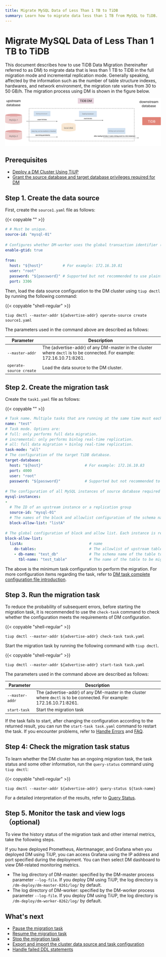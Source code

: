 ```yaml
---
title: Migrate MySQL Data of Less Than 1 TB to TiDB
summary: Learn how to migrate data less than 1 TB from MySQL to TiDB.
---
```


# Migrate MySQL Data of Less Than 1 TB to TiDB

This document describes how to use TiDB Data Migration (hereinafter referred to as DM) to migrate data that is less than 1 TB to TiDB in the full migration mode and incremental replication mode. Generally speaking, affected by the information such as the number of table structure indexes, hardwares, and network environment, the migration rate varies from 30 to 50 GB/h. The migration process using DM is shown in the figure below.

![dm](/media/dm/migrate-with-dm.png)

## Prerequisites

- [Deploy a DM Cluster Using TiUP](https://docs.pingcap.com/tidb-data-migration/stable/deploy-a-dm-cluster-using-tiup)
- [Grant the source database and target database privileges required for DM](https://docs.pingcap.com/tidb-data-migration/stable/dm-worker-intro)

## Step 1. Create the data source

First, create the `source1.yaml` file as follows:

{{< copyable "" >}}

```yaml
# # Must be unique.
source-id: "mysql-01"

# Configures whether DM-worker uses the global transaction identifier (GTID) to pull binlogs. To enable this mode, the upstream MySQL must have enabled GTID. If the upstream MySQL has automatic source-replica switching, GTID mode is required.
enable-gtid: true

from:
  host: "${host}"         # For example: 172.16.10.81
  user: "root"
  password: "${password}" # Supported but not recommended to use plaintext password. It is recommended to use dmctl encrypt to encrypt the plaintext password before using it.
  port: 3306
```

Then, load the data source configuration to the DM cluster using `tiup dmctl` by running the following command:

{{< copyable "shell-regular" >}}

```shell
tiup dmctl --master-addr ${advertise-addr} operate-source create source1.yaml
```

The parameters used in the command above are described as follows:

|Parameter           |Description|
|-              |-|
|`--master-addr`  |The {advertise-addr} of any DM-master in the cluster where `dmctl` is to be connected. For example: 172.16.10.71:8261.
|`operate-source create`|Load the data source to the DM cluster.|

## Step 2. Create the migration task

Create the `task1.yaml` file as follows:

{{< copyable "" >}}

```yaml
# Task name. Multiple tasks that are running at the same time must each have a unique name.
name: "test"
# Task mode. Options are:
# full: only performs full data migration.
# incremental: only performs binlog real-time replication.
# all: full data migration + binlog real-time replication.
task-mode: "all"
# The configuration of the target TiDB database.
target-database:
  host: "${host}"                   # For example: 172.16.10.83
  port: 4000
  user: "root"
  password: "${password}"           # Supported but not recommended to use plaintext password. It is recommended to use `dmctl encrypt` to encrypt the plaintext password before using it.

# The configuration of all MySQL instances of source database required for the current migration task.
mysql-instances:
-
  # The ID of an upstream instance or a replication group
  source-id: "mysql-01"
  # The names of the block and allowlist configuration of the schema name or table name that is to be migrated. These names are used reference the global configuration of the block and allowlist. For the global configuration, refer to the `block-allow-list` configuration below.
  block-allow-list: "listA"

# The global configuration of block and allow list. Each instance is referenced by a configuration item name.
block-allow-list:
  listA:                              # name
    do-tables:                        # The allowlist of upstream tables that need to be migrated.
    - db-name: "test_db"              # The schema name of the table to be migrated.
      tbl-name: "test_table"          # The name of the table to be migrated.

```

The above is the minimum task configuration to perform the migration. For more configuration items regarding the task, refer to [DM task complete configuration file introduction](https://docs.pingcap.com/zh/tidb-data-migration/stable/task-configuration-file-full/).

## Step 3. Run the migration task

To reduce the probability of subsequent errors, before starting the migration task, it is recommended to use the `check-task` command to check whether the configuration meets the requirements of DM configuration.

{{< copyable "shell-regular" >}}

```shell
tiup dmctl --master-addr ${advertise-addr} check-task task.yaml
```

Start the migration task by running the following command with `tiup dmctl`.

{{< copyable "shell-regular" >}}

```shell
tiup dmctl --master-addr ${advertise-addr} start-task task.yaml
```

The parameters used in the command above are described as follows:

|Parameter|Description|
|-|-|
|`--master-addr`|The {advertise-addr} of any DM-master in the cluster where `dmctl` is to be connected. For example: 172.16.10.71:8261.
|`start-task`|Start the migration task|

If the task fails to start, after changing the configuration according to the returned result, you can run the `start-task task.yaml` command to restart the task. If you encounter problems, refer to [Handle Errors](https://docs.pingcap.com/tidb-data-migration/stable/error-handling/) and [FAQ](https://docs.pingcap.com/tidb-data-migration/stable/faq).

## Step 4: Check the migration task status

To learn whether the DM cluster has an ongoing migration task, the task status and some other information, run the `query-status` command using `tiup dmctl`:

{{< copyable "shell-regular" >}}

```shell
tiup dmctl --master-addr ${advertise-addr} query-status ${task-name}
```

For a detailed interpretation of the results, refer to [Query Status](https://docs.pingcap.com/tidb-data-migration/stable/query-status).

## Step 5. Monitor the task and view logs （optional)

To view the history status of the migration task and other internal metrics, take the following steps.

If you have deployed Prometheus, Alertmanager, and Grafana when you deployed DM using TiUP, you can access Grafana using the IP address and port specified during the deployment. You can then select DM dashboard to view DM-related monitoring metrics.

- The log directory of DM-master: specified by the DM-master process parameter `--log-file`. If you deploy DM using TiUP, the log directory is `/dm-deploy/dm-master-8261/log/` by default.
- The log directory of DM-worker: specified by the DM-worker process parameter `--log-file`. If you deploy DM using TiUP, the log directory is `/dm-deploy/dm-worker-8262/log/` by default.

## What's next

- [Pause the migration task](https://docs.pingcap.com/tidb-data-migration/stable/pause-task)
- [Resume the migration task](https://docs.pingcap.com/tidb-data-migration/stable/resume-task)
- [Stop the migration task](https://docs.pingcap.com/tidb-data-migration/stable/stop-task)
- [Export and import the cluster data source and task configuration](https://docs.pingcap.com/tidb-data-migration/stable/export-import-config)
- [Handle failed DDL statements](https://docs.pingcap.com/tidb-data-migration/stable/handle-failed-ddl-statements)
